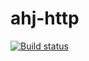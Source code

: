 # ahj-http

[![Build status](https://ci.appveyor.com/api/projects/status/oieye77h6hi2k7jt?svg=true)](https://ci.appveyor.com/project/ankevich/ahj-http)
